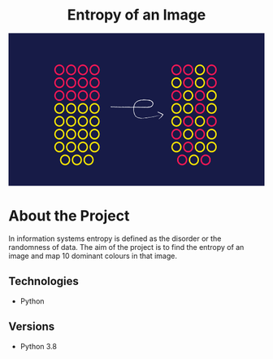 <h1 align="center">
Entropy of an Image
</h1>
<p align="center">
<img src ="Images/entropy-hero.png" width="2000" height="300">
</p>

# About the Project

In information systems entropy is defined as the disorder or the randomness of data. The aim of the project is to find the entropy of an image and map 10 dominant colours in that image.

## Technologies
* Python

## Versions
* Python 3.8
